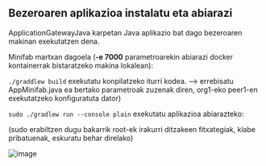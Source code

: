 ## Bezeroaren aplikazioa instalatu eta abiarazi

ApplicationGatewayJava karpetan Java aplikazio bat dago bezeroaren makinan exekutatzen dena.

Minifab martxan dagoela (**-e 7000** parametroarekin abiarazi docker kontainerrak bistaratzeko makina lokalean):

`./graddlew build` exekutatu konpilatzeko iturri kodea. --> errebisatu AppMinifab.java ea bertako parametroak zuzenak diren, org1-eko peer1-en exekutatzeko konfiguratuta dator)

`sudo ./gradlew run --console plain` exekutatu aplikazioa abiarazteko:

(sudo erabiltzen dugu bakarrik root-ek irakurri ditzakeen fitxategiak, klabe pribatuenak, eskuratu behar direlako)

![image](https://user-images.githubusercontent.com/94653085/226488923-20b51038-ae9a-491a-a0a9-d844232f60f5.png)


